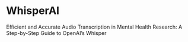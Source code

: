 # WhisperAI
Efficient and Accurate Audio Transcription in Mental Health Research: A Step-by-Step Guide to OpenAI’s Whisper
